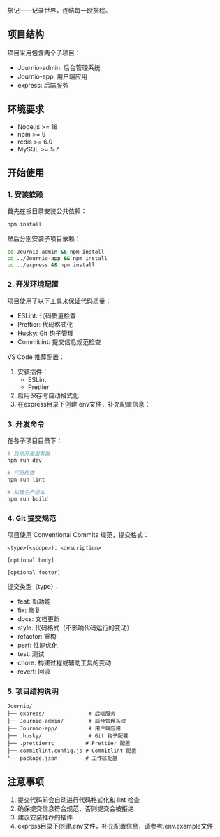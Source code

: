 旅记——记录世界，连结每一段旅程。

## 项目结构

项目采用包含两个子项目：

- Journio-admin: 后台管理系统
- Journio-app: 用户端应用
- express: 后端服务

## 环境要求

- Node.js >= 18
- npm >= 9
- redis >= 6.0
- MySQL >= 5.7

## 开始使用

### 1. 安装依赖

首先在根目录安装公共依赖：

```bash
npm install
```

然后分别安装子项目依赖：

```bash
cd Journio-admin && npm install
cd ../Journio-app && npm install
cd ../express && npm install
```

### 2. 开发环境配置

项目使用了以下工具来保证代码质量：

- ESLint: 代码质量检查
- Prettier: 代码格式化
- Husky: Git 钩子管理
- Commitlint: 提交信息规范检查

VS Code 推荐配置：

1. 安装插件：
   - ESLint
   - Prettier
2. 启用保存时自动格式化
3. 在express目录下创建.env文件，补充配置信息：

### 3. 开发命令

在各子项目目录下：

```bash
# 启动开发服务器
npm run dev

# 代码检查
npm run lint

# 构建生产版本
npm run build
```

### 4. Git 提交规范

项目使用 Conventional Commits 规范，提交格式：

```
<type>(<scope>): <description>

[optional body]

[optional footer]
```

提交类型（type）：

- feat: 新功能
- fix: 修复
- docs: 文档更新
- style: 代码格式（不影响代码运行的变动）
- refactor: 重构
- perf: 性能优化
- test: 测试
- chore: 构建过程或辅助工具的变动
- revert: 回滚

### 5. 项目结构说明

```
Journio/
├── express/              # 后端服务
├── Journio-admin/        # 后台管理系统
├── Journio-app/          # 用户端应用
├── .husky/               # Git 钩子配置
├── .prettierrc          # Prettier 配置
├── commitlint.config.js # Commitlint 配置
└── package.json         # 工作区配置
```

## 注意事项

1. 提交代码前会自动进行代码格式化和 lint 检查
2. 确保提交信息符合规范，否则提交会被拒绝
3. 建议安装推荐的插件
4. express目录下创建.env文件，补充配置信息，请参考.env.example文件
